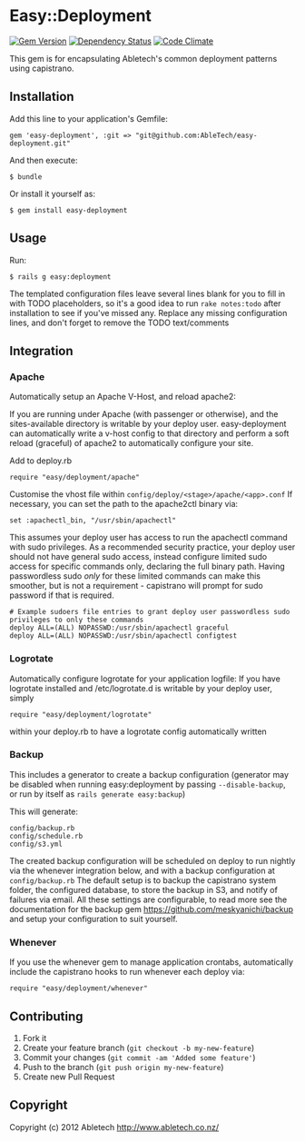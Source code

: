# Easy::Deployment

[![Gem Version](https://badge.fury.io/rb/easy-deployment.png)](http://badge.fury.io/rb/easy-deployment)
[![Dependency Status](https://gemnasium.com/AbleTech/easy-deployment.png)](https://gemnasium.com/AbleTech/easy-deployment)
[![Code Climate](https://codeclimate.com/github/AbleTech/easy-deployment.png)](https://codeclimate.com/github/AbleTech/easy-deployment)

This gem is for encapsulating Abletech's common deployment patterns using capistrano.

## Installation

Add this line to your application's Gemfile:

    gem 'easy-deployment', :git => "git@github.com:AbleTech/easy-deployment.git"

And then execute:

    $ bundle

Or install it yourself as:

    $ gem install easy-deployment

## Usage

Run:

    $ rails g easy:deployment

The templated configuration files leave several lines blank for you to fill in with TODO placeholders, so it's a good idea to run `rake notes:todo` after installation to see if you've missed any.
Replace any missing configuration lines, and don't forget to remove the TODO text/comments

## Integration

### Apache

Automatically setup an Apache V-Host, and reload apache2:

If you are running under Apache (with passenger or otherwise), and the sites-available
directory is writable by your deploy user. easy-deployment can automatically write a v-host config
to that directory and perform a soft reload (graceful) of apache2 to automatically configure your site.

Add to deploy.rb

    require "easy/deployment/apache"

Customise the vhost file within `config/deploy/<stage>/apache/<app>.conf`
If necessary, you can set the path to the apache2ctl binary via:

    set :apachectl_bin, "/usr/sbin/apachectl"

This assumes your deploy user has access to run the apachectl command with sudo privileges. As a recommended security practice, your deploy user should not have general sudo access, instead configure limited sudo access for specific commands only, declaring the full binary path. Having passwordless sudo *only* for these limited commands can make this smoother, but is not a requirement - capistrano will prompt for sudo password if that is required.

    # Example sudoers file entries to grant deploy user passwordless sudo privileges to only these commands
    deploy ALL=(ALL) NOPASSWD:/usr/sbin/apachectl graceful
    deploy ALL=(ALL) NOPASSWD:/usr/sbin/apachectl configtest

### Logrotate

Automatically configure logrotate for your application logfile:
If you have logrotate installed and /etc/logrotate.d is writable by your deploy user, simply

    require "easy/deployment/logrotate"

within your deploy.rb to have a logrotate config automatically written

### Backup

This includes a generator to create a backup configuration (generator may be disabled when running easy:deployment by passing `--disable-backup`, or run by itself as `rails generate easy:backup`)

This will generate:

    config/backup.rb
    config/schedule.rb
    config/s3.yml

The created backup configuration will be scheduled on deploy to run nightly via the whenever integration below, and with a backup configuration at `config/backup.rb`
The default setup is to backup the capistrano system folder, the configured database, to store the backup in S3, and notify of failures via email.
All these settings are configurable, to read more see the documentation for the backup gem https://github.com/meskyanichi/backup and setup your configuration to suit yourself.

### Whenever

If you use the whenever gem to manage application crontabs, automatically include the capistrano
hooks to run whenever each deploy via:

    require "easy/deployment/whenever"

## Contributing

1. Fork it
2. Create your feature branch (`git checkout -b my-new-feature`)
3. Commit your changes (`git commit -am 'Added some feature'`)
4. Push to the branch (`git push origin my-new-feature`)
5. Create new Pull Request

## Copyright

Copyright (c) 2012 Abletech
http://www.abletech.co.nz/
